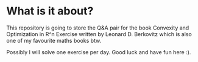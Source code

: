 # What is it about?

This repository is going to store the Q&A pair for the book Convexity and Optimization in R^n Exercise written by Leonard D. Berkovitz which is also one of my favourite maths books btw.

Possibly I will solve one exercise per day. Good luck and have fun here :).
